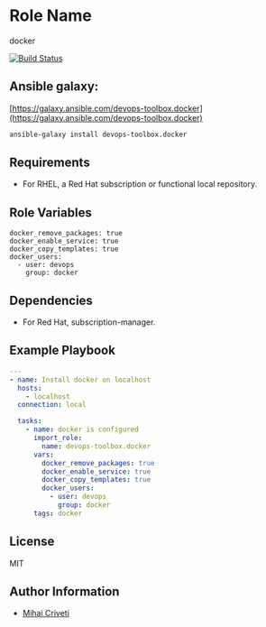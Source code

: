 Role Name
=========

docker

[![Build Status](https://travis-ci.org/cmihai-ansible/docker.svg?branch=master)](https://travis-ci.org/cmihai-ansible/docker)

Ansible galaxy:
---------------

[https://galaxy.ansible.com/devops-toolbox.docker](https://galaxy.ansible.com/devops-toolbox.docker)

```bash
ansible-galaxy install devops-toolbox.docker
```

Requirements
------------

- For RHEL, a Red Hat subscription or functional local repository.

Role Variables
--------------

```
docker_remove_packages: true
docker_enable_service: true
docker_copy_templates: true
docker_users:
  - user: devops
    group: docker
```

Dependencies
------------

- For Red Hat, subscription-manager.

Example Playbook
----------------

```yaml
---
- name: Install docker on localhost
  hosts:
    - localhost
  connection: local

  tasks:
    - name: docker is configured
      import_role:
        name: devops-toolbox.docker
      vars:
        docker_remove_packages: true
        docker_enable_service: true
        docker_copy_templates: true
        docker_users:
          - user: devops
            group: docker
      tags: docker
```

License
-------

MIT

Author Information
------------------

- [Mihai Criveti](https://www.linkedin.com/in/devops-toolbox.)
